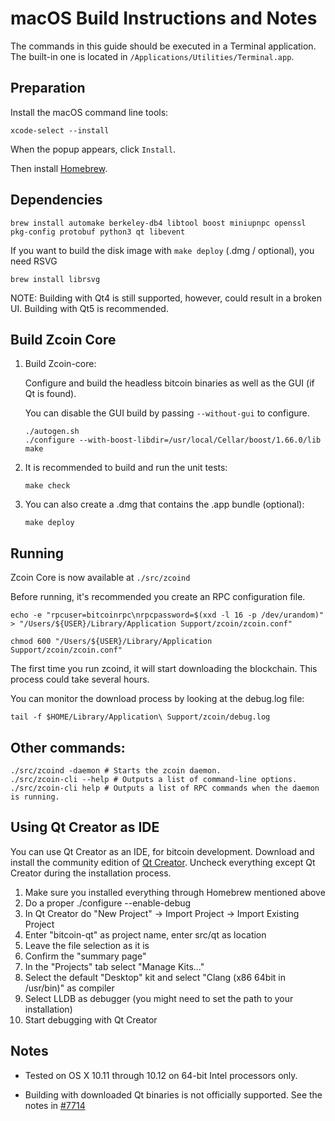 macOS Build Instructions and Notes
====================================
The commands in this guide should be executed in a Terminal application.
The built-in one is located in `/Applications/Utilities/Terminal.app`.

Preparation
-----------
Install the macOS command line tools:

`xcode-select --install`

When the popup appears, click `Install`.

Then install [Homebrew](http://brew.sh).

Dependencies
----------------------

    brew install automake berkeley-db4 libtool boost miniupnpc openssl pkg-config protobuf python3 qt libevent

If you want to build the disk image with `make deploy` (.dmg / optional), you need RSVG

    brew install librsvg

NOTE: Building with Qt4 is still supported, however, could result in a broken UI. Building with Qt5 is recommended.

Build Zcoin Core
------------------------
1.  Build Zcoin-core:

    Configure and build the headless bitcoin binaries as well as the GUI (if Qt is found).

    You can disable the GUI build by passing `--without-gui` to configure.
        
        ./autogen.sh
        ./configure --with-boost-libdir=/usr/local/Cellar/boost/1.66.0/lib
        make

2.  It is recommended to build and run the unit tests:

        make check

3.  You can also create a .dmg that contains the .app bundle (optional):

        make deploy


Running
-------

Zcoin Core is now available at `./src/zcoind`

Before running, it's recommended you create an RPC configuration file.

    echo -e "rpcuser=bitcoinrpc\nrpcpassword=$(xxd -l 16 -p /dev/urandom)" > "/Users/${USER}/Library/Application Support/zcoin/zcoin.conf"

    chmod 600 "/Users/${USER}/Library/Application Support/zcoin/zcoin.conf"

The first time you run zcoind, it will start downloading the blockchain. This process could take several hours.

You can monitor the download process by looking at the debug.log file:

    tail -f $HOME/Library/Application\ Support/zcoin/debug.log

Other commands:
-------

    ./src/zcoind -daemon # Starts the zcoin daemon.
    ./src/zcoin-cli --help # Outputs a list of command-line options.
    ./src/zcoin-cli help # Outputs a list of RPC commands when the daemon is running.

Using Qt Creator as IDE
------------------------
You can use Qt Creator as an IDE, for bitcoin development.
Download and install the community edition of [Qt Creator](https://www.qt.io/download/).
Uncheck everything except Qt Creator during the installation process.

1. Make sure you installed everything through Homebrew mentioned above
2. Do a proper ./configure --enable-debug
3. In Qt Creator do "New Project" -> Import Project -> Import Existing Project
4. Enter "bitcoin-qt" as project name, enter src/qt as location
5. Leave the file selection as it is
6. Confirm the "summary page"
7. In the "Projects" tab select "Manage Kits..."
8. Select the default "Desktop" kit and select "Clang (x86 64bit in /usr/bin)" as compiler
9. Select LLDB as debugger (you might need to set the path to your installation)
10. Start debugging with Qt Creator

Notes
-----

* Tested on OS X 10.11 through 10.12 on 64-bit Intel processors only.

* Building with downloaded Qt binaries is not officially supported. See the notes in [#7714](https://github.com/bitcoin/bitcoin/issues/7714)
